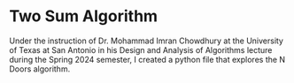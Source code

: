 # Two Sum Algorithm

Under the instruction of Dr. Mohammad Imran Chowdhury at the University of Texas at San Antonio in his Design and Analysis of Algorithms lecture during the Spring 2024 semester, I created a python file that explores the N Doors algorithm.